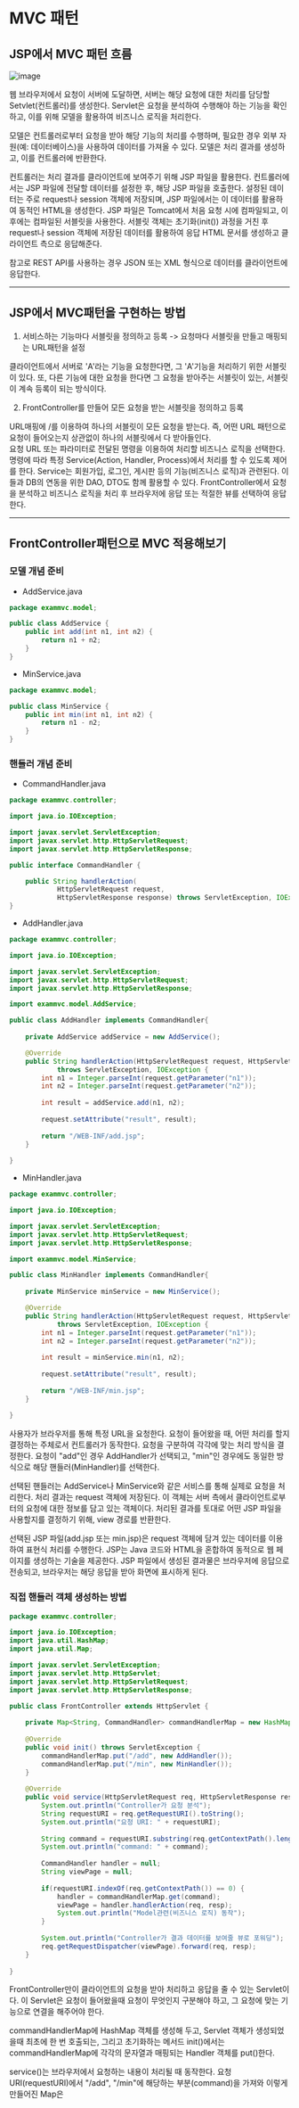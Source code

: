 # MVC 패턴
## JSP에서 MVC 패턴 흐름
![image](https://github.com/GYUNGAEEEE/WebProgramming/assets/158580466/d535348f-a9d3-4c1c-a49c-4cf9a34d752d)

웹 브라우저에서 요청이 서버에 도달하면, 서버는 해당 요청에 대한 처리를 담당할 Setvlet(컨트롤러)를 생성한다.
Servlet은 요청을 분석하여 수행해야 하는 기능을 확인하고, 이를 위해 모델을 활용하여 비즈니스 로직을 처리한다.

모델은 컨트롤러로부터 요청을 받아 해당 기능의 처리를 수행하며, 필요한 경우 외부 자원(예: 데이터베이스)을 사용하여 데이터를 가져올 수 있다.
모델은 처리 결과를 생성하고, 이를 컨트롤러에 반환한다.

컨트롤러는 처리 결과를 클라이언트에 보여주기 위해 JSP 파일을 활용한다. 컨트롤러에서는 JSP 파일에 전달할 데이터를 설정한 후, 해당 JSP 파일을 호출한다.
설정된 데이터는 주로 request나 session 객체에 저장되며, JSP 파일에서는 이 데이터를 활용하여 동적인 HTML을 생성한다. JSP 파일은 Tomcat에서 처음 요청 시에 컴파일되고, 이후에는 컴파일된 서블릿을 사용한다.
서블릿 객체는 초기화(init()) 과정을 거친 후 request나 session 객체에 저장된 데이터를 활용하여 응답 HTML 문서를 생성하고 클라이언트 측으로 응답해준다.

참고로 REST API를 사용하는 경우 JSON 또는 XML 형식으로 데이터를 클라이언트에 응답한다.
***
## JSP에서 MVC패턴을 구현하는 방법
1. 서비스하는 기능마다 서블릿을 정의하고 등록 -> 요청마다 서블릿을 만들고 매핑되는 URL패턴을 설정
   
클라이언트에서 서버로 'A'라는 기능을 요청한다면, 그 'A'기능을 처리하기 위한 서블릿이 있다. 또, 다른 기능에 대한 요청을 한다면 그 요청을 받아주는 서블릿이 있는, 서블릿이 계속 등록이 되는 방식이다.

2. FrontController를 만들어 모든 요청을 받는 서블릿을 정의하고 등록

URL매핑에 /를 이용하여 하나의 서블릿이 모든 요청을 받는다. 즉, 어떤 URL 패턴으로 요청이 들어오는지 상관없이 하나의 서블릿에서 다 받아들인다.   
요청 URL 또는 파라미터로 전달된 명령을 이용하여 처리할 비즈니스 로직을 선택한다. 명령에 따라 특정 Service(Action, Handler, Process)에서 처리를 할 수 있도록 제어를 한다. Service는 회원가입, 로그인, 게시판 등의 기능(비즈니스 로직)과 관련된다.
이들과 DB의 연동을 위한 DAO, DTO도 함께 활용할 수 있다.
FrontController에서 요청을 분석하고 비즈니스 로직을 처리 후 브라우저에 응답 또는 적절한 뷰를 선택하여 응답한다.
***
## FrontController패턴으로 MVC 적용해보기
### 모델 개념 준비
- AddService.java
```java
package exammvc.model;

public class AddService {
	public int add(int n1, int n2) {
		return n1 + n2;
	}
}
```
- MinService.java
```java
package exammvc.model;

public class MinService {
	public int min(int n1, int n2) {
		return n1 - n2;
	}
}
```

### 핸들러 개념 준비
- CommandHandler.java
```java
package exammvc.controller;

import java.io.IOException;

import javax.servlet.ServletException;
import javax.servlet.http.HttpServletRequest;
import javax.servlet.http.HttpServletResponse;

public interface CommandHandler {

	public String handlerAction(
			HttpServletRequest request, 
			HttpServletResponse response) throws ServletException, IOException;
}
```
- AddHandler.java
```java
package exammvc.controller;

import java.io.IOException;

import javax.servlet.ServletException;
import javax.servlet.http.HttpServletRequest;
import javax.servlet.http.HttpServletResponse;

import exammvc.model.AddService;

public class AddHandler implements CommandHandler{
	
	private AddService addService = new AddService();

	@Override
	public String handlerAction(HttpServletRequest request, HttpServletResponse response)
			throws ServletException, IOException {
		int n1 = Integer.parseInt(request.getParameter("n1"));
		int n2 = Integer.parseInt(request.getParameter("n2"));
		
		int result = addService.add(n1, n2);
		
		request.setAttribute("result", result);
		
		return "/WEB-INF/add.jsp";
	}
	
}
```
- MinHandler.java
```java
package exammvc.controller;

import java.io.IOException;

import javax.servlet.ServletException;
import javax.servlet.http.HttpServletRequest;
import javax.servlet.http.HttpServletResponse;

import exammvc.model.MinService;

public class MinHandler implements CommandHandler{
	
	private MinService minService = new MinService();

	@Override
	public String handlerAction(HttpServletRequest request, HttpServletResponse response)
			throws ServletException, IOException {
		int n1 = Integer.parseInt(request.getParameter("n1"));
		int n2 = Integer.parseInt(request.getParameter("n2"));
		
		int result = minService.min(n1, n2);
		
		request.setAttribute("result", result);
		
		return "/WEB-INF/min.jsp";
	}
	
}
```
사용자가 브라우저를 통해 특정 URL을 요청한다.
요청이 들어왔을 때, 어떤 처리를 할지 결정하는 주체로서 컨트롤러가 동작한다. 요청을 구분하여 각각에 맞는 처리 방식을 결정한다.
요청이 "add"인 경우 AddHandler가 선택되고, "min"인 경우에도 동일한 방식으로 해당 핸들러(MinHandler)를 선택한다.

선택된 핸들러는 AddService나 MinService와 같은 서비스를 통해 실제로 요청을 처리한다.
처리 결과는 request 객체에 저장된다. 이 객체는 서버 측에서 클라이언트로부터의 요청에 대한 정보를 담고 있는 객체이다.
처리된 결과를 토대로 어떤 JSP 파일을 사용할지를 결정하기 위해, view 경로를 반환한다.

선택된 JSP 파일(add.jsp 또는 min.jsp)은 request 객체에 담겨 있는 데이터를 이용하여 표현식 처리를 수행한다.
JSP는 Java 코드와 HTML을 혼합하여 동적으로 웹 페이지를 생성하는 기술을 제공한다.
JSP 파일에서 생성된 결과물은 브라우저에 응답으로 전송되고, 브라우저는 해당 응답을 받아 화면에 표시하게 된다.
### 직접 핸들러 객체 생성하는 방법
```java
package exammvc.controller;

import java.io.IOException;
import java.util.HashMap;
import java.util.Map;

import javax.servlet.ServletException;
import javax.servlet.http.HttpServlet;
import javax.servlet.http.HttpServletRequest;
import javax.servlet.http.HttpServletResponse;

public class FrontController extends HttpServlet {
	
	private Map<String, CommandHandler> commandHandlerMap = new HashMap<>();
	
	@Override
	public void init() throws ServletException {
		commandHandlerMap.put("/add", new AddHandler());
		commandHandlerMap.put("/min", new MinHandler());
	}
	
	@Override
	public void service(HttpServletRequest req, HttpServletResponse resp) throws ServletException, IOException {
		System.out.println("Controller가 요청 분석");
		String requestURI = req.getRequestURI().toString();
		System.out.println("요청 URI: " + requestURI);
		
		String command = requestURI.substring(req.getContextPath().length());
		System.out.println("command: " + command);
		
		CommandHandler handler = null;
		String viewPage = null;
		
		if(requestURI.indexOf(req.getContextPath()) == 0) {
			handler = commandHandlerMap.get(command);
			viewPage = handler.handlerAction(req, resp);
			System.out.println("Model관련(비즈니스 로직) 동작");
		}
		
		System.out.println("Controller가 결과 데이터를 보여줄 뷰로 포워딩");
		req.getRequestDispatcher(viewPage).forward(req, resp);
	}
	
}
```
FrontController만이 클라이언트의 요청을 받아 처리하고 응답을 줄 수 있는 Servlet이다.
이 Servlet은 요청이 들어왔을때 요청이 무엇인지 구분해야 하고, 그 요청에 맞는 기능으로 연결을 해주어야 한다.

commandHandlerMap에 HashMap 객체를 생성해 두고, 
Servlet 객체가 생성되었을때 최초에 한 번 호출되는, 그리고 초기화하는 메서드 init()에서는 
commandHandlerMap에 각각의 문자열과 매핑되는 Handler 객체를 put()한다.

service()는 브라우저에서 요청하는 내용이 처리될 때 동작한다.
요청 URI(requestURI)에서 "/add", "/min"에 해당하는 부분(command)을 가져와 
이렇게 만들어진 Map은 
